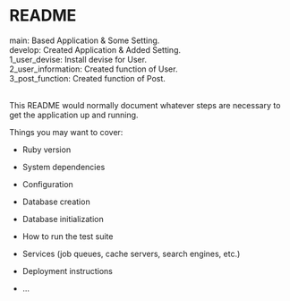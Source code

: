 # README


main: Based Application & Some Setting.<br>
develop: Created Application & Added Setting.<br>
1_user_devise: Install devise for User.<br>
2_user_information: Created function of User.<br>
3_post_function: Created function of Post.<br>



<br>This README would normally document whatever steps are necessary to get the
application up and running.

Things you may want to cover:

* Ruby version

* System dependencies

* Configuration

* Database creation

* Database initialization

* How to run the test suite

* Services (job queues, cache servers, search engines, etc.)

* Deployment instructions

* ...
